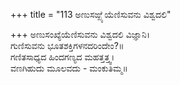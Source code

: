 +++
title = "113 ಅಣುಸಙ್ಖ್ಯೆಯೆಣಿಸುವನು ವಿಶ್ವದಲಿ"

+++
ಅಣುಸಂಖ್ಯೆಯೆಣಿಸುವನು ವಿಶ್ವದಲಿ ವಿಜ್ಞಾನಿ।  
ಗುಣಿಸುವನು ಭೂತಶಕ್ತಿಗಳನದರಿಂದೇಂ?॥  
ಗಣಿತಸಾಧ್ಯದ ಹಿಂದಗಣ್ಯದ ಮಹತ್ತತ್ತ್ವ।  
ವಣಗಿಹುದು ಮೂಲವದು - ಮಂಕುತಿಮ್ಮ॥  
